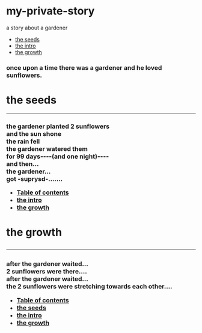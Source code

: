 # my-private-story
a story about a gardener
<body>
    <ul id="Table of contents">
        <li>
            <a href="#the seeds">the seeds</a>
        </li>
            <li>
                <a href="#the intro">the intro</a>
            </li>
        <li>
            <a href="#the growth">the growth</a>
        </li>
    </ul><div id="the intro">
        <h3>
            once upon a time there was a gardener and he loved <b>sunflowers</b>.
        </h3>
    <div id="the seeds">
        <h1>the seeds</h1><hr>
            <h3>
                the gardener planted 2 sunflowers<br>
                 and the sun shone<br>
                 the rain fell<br>
                 the gardener watered them<br>
                  for 99 days----(and one night)----<br>
                   and then...<br>
                   the gardener...<br> got -suprysd-.......
                   <ul>
                    <li>
                        <a href="#Table of contents">Table of contents</a>
                       </li>
                        <li>
                            <a href="#the intro">the intro</a>
                        </li>
                    <li>
                        <a href="#the growth">the growth</a>
                    </li>
                </ul>
            </h3>
    </div>
    <div id="the growth">
        <h1>
            the growth<hr>
        </h1>
        <h3>
            after the gardener waited...<br>
            2 sunflowers were there....<br>
            after the gardener waited...<br>
            the 2 sunflowers were stretching towards each other....
            <ul>
                <li>
                    <a href="#Table of contents">Table of contents</a>
                </li>
                <li>
                    <a href="#the seeds">the seeds</a>
                </li>
                    <li>
                        <a href="#the intro">the intro</a>
                    </li>
                <li>
                    <a href="#the growth">the growth</a>
                </li>
            </ul>
        </h3>
    </div>
</body>
